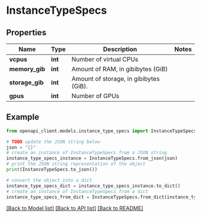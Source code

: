# InstanceTypeSpecs


## Properties

Name | Type | Description | Notes
------------ | ------------- | ------------- | -------------
**vcpus** | **int** | Number of virtual CPUs | 
**memory_gib** | **int** | Amount of RAM, in gibibytes (GiB) | 
**storage_gib** | **int** | Amount of storage, in gibibytes (GiB). | 
**gpus** | **int** | Number of GPUs | 

## Example

```python
from openapi_client.models.instance_type_specs import InstanceTypeSpecs

# TODO update the JSON string below
json = "{}"
# create an instance of InstanceTypeSpecs from a JSON string
instance_type_specs_instance = InstanceTypeSpecs.from_json(json)
# print the JSON string representation of the object
print(InstanceTypeSpecs.to_json())

# convert the object into a dict
instance_type_specs_dict = instance_type_specs_instance.to_dict()
# create an instance of InstanceTypeSpecs from a dict
instance_type_specs_from_dict = InstanceTypeSpecs.from_dict(instance_type_specs_dict)
```
[[Back to Model list]](../README.md#documentation-for-models) [[Back to API list]](../README.md#documentation-for-api-endpoints) [[Back to README]](../README.md)


